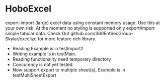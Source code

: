 # HoboExcel
export-import (large) excel data using constant memory usage. Use this at your own risk. At the moment no styling is supported only export/import simple tabular data. Check Out github.com/360EntSecGroup-Skylar/excelize for more feature rich library. 

- Reading Example is in testImport2
- Writing example is in testMain. 
- Reading functionality need temporary directory 
- Concurency is not yet tested.
- Now support export to multiple sheet(s), Example is in testMultiSheetExport
